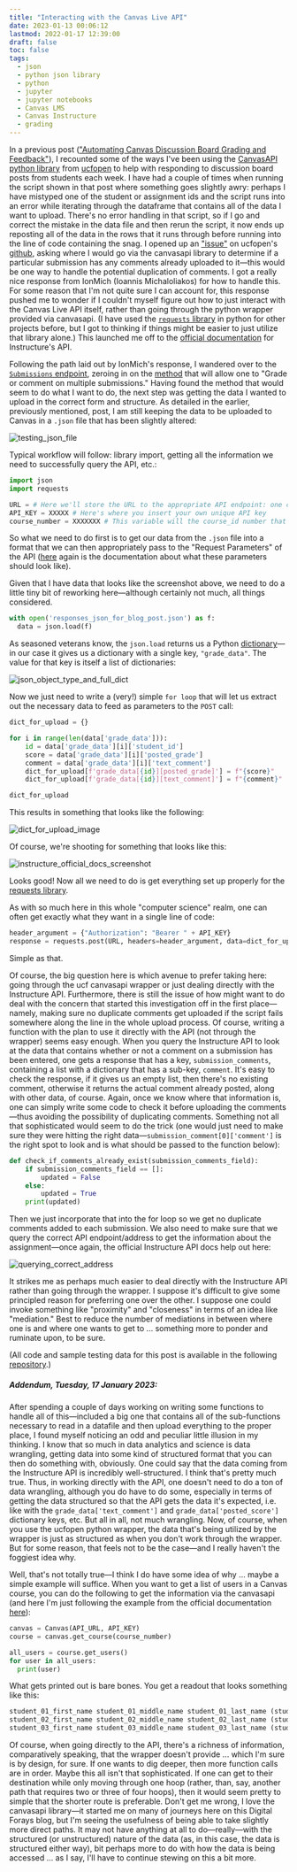 ```yaml
---
title: "Interacting with the Canvas Live API"
date: 2023-01-13 00:06:12
lastmod: 2022-01-17 12:39:00
draft: false
toc: false
tags:
  - json
  - python json library
  - python
  - jupyter
  - jupyter notebooks
  - Canvas LMS
  - Canvas Instructure
  - grading
---
```


In a previous post (["Automating Canvas Discussion Board Grading and Feedback"](https://kspicer80.github.io/posts/2022-07-15-automating-canvas-grading-and-feedback_22/)), I recounted some of the ways I've been using the [CanvasAPI python library](https://canvasapi.readthedocs.io/en/stable/) from [ucfopen](https://github.com/ucfopen/canvasapi) to help with responding to discussion board posts from students each week. I have had a couple of times when running the script shown in that post where something goes slightly awry: perhaps I have mistyped one of the student or assignment ids and the script runs into an error while iterating through the dataframe that contains all of the data I want to upload. There's no error handling in that script, so if I go and correct the mistake in the data file and then rerun the script, it now ends up reposting all of the data in the rows that it runs through before running into the line of code containing the snag. I opened up an ["issue"](https://github.com/ucfopen/canvasapi/issues/581) on ucfopen's [github](https://github.com/ucfopen/canvasapi), asking where I would go via the canvasapi library to determine if a particular submission has any comments already uploaded to it—this would be one way to handle the potential duplication of comments. I got a really nice response from IonMich (Ioannis Michaloliakos) for how to handle this. For some reason that I'm not quite sure I can account for, this response pushed me to wonder if I couldn't myself figure out how to just interact with the Canvas Live API itself, rather than going through the python wrapper provided via canvasapi. (I have used the [```requests``` library](https://requests.readthedocs.io/en/latest/) in python for other projects before, but I got to thinking if things might be easier to just utilize that library alone.) This launched me off to the [official documentation](https://canvas.instructure.com/doc/api/index.html) for Instructure's API.

Following the path laid out by IonMich's response, I wandered over to the [```Submissions``` endpoint](https://canvas.instructure.com/doc/api/submissions.html#method.submissions_api.bulk_update), zeroing in on the [method](https://canvas.instructure.com/doc/api/submissions.html#method.submissions_api.bulk_update) that will allow one to "Grade or comment on multiple submissions." Having found the method that would seem to do what I want to do, the next step was getting the data I wanted to upload in the correct form and structure. As detailed in the earlier, previously mentioned, post, I am still keeping the data to be uploaded to Canvas in a ```.json``` file that has been slightly altered:

![testing_json_file](/images/imgforblogposts/post_28/test_json_datafile.png)

Typical workflow will follow: library import, getting all the information we need to successfully query the API, etc.:

``` python
import json
import requests

URL = # Here we'll store the URL to the appropriate API endpoint: one can play around with the Canvas Live API [here](https://canvas.instructure.com/doc/api/live)—although one will need to alter this to utilize the base URL to one's own Canvas system—through the web ahead of time to test out whether you've got the correct endpoint, that it's returning the data one expects, etc.)
API_KEY = XXXXX # Here's where you insert your own unique API key 
course_number = XXXXXXX # This variable will the course_id number that has the assignments one wants to upload grades to/for 
```

So what we need to do first is to get our data from the ```.json``` file into a format that we can then appropriately pass to the "Request Parameters" of the API ([here](https://canvas.instructure.com/doc/api/submissions.html#method.submissions_api.bulk_update) again is the documentation about what these parameters should look like).

Given that I have data that looks like the screenshot above, we need to do a little tiny bit of reworking here—although certainly not much, all things considered. 

``` python
with open('responses_json_for_blog_post.json') as f:
  data = json.load(f)
```

As seasoned veterans know, the ```json.load``` returns us a Python [dictionary](https://www.geeksforgeeks.org/json-load-in-python/)—in our case it gives us a dictionary with a single key, ```"grade_data"```. The value for that key is itself a list of dictionaries:

![json_object_type_and_full_dict](/images/imgforblogposts/post_28/type_from_json_load_and_full_dict_image.png)

Now we just need to write a (very!) simple ```for loop``` that will let us extract out the necessary data to feed as parameters to the ```POST``` call:

``` python
dict_for_upload = {}

for i in range(len(data['grade_data'])):
    id = data['grade_data'][i]['student_id']
    score = data['grade_data'][i]['posted_grade']
    comment = data['grade_data'][i]['text_comment']
    dict_for_upload[f'grade_data[{id}][posted_grade]'] = f"{score}"
    dict_for_upload[f'grade_data[{id}][text_comment]'] = f"{comment}"

dict_for_upload
```

This results in something that looks like the following:

![dict_for_upload_image](/images/imgforblogposts/post_28/dict_for_upload.png)

Of course, we're shooting for something that looks like this: 

![instructure_official_docs_screenshot](/images/imgforblogposts/post_28/canvas_api_docs_screenshot.png)

Looks good! Now all we need to do is get everything set up properly for the [requests library](https://requests.readthedocs.io/en/latest/user/quickstart/#passing-parameters-in-urls).

As with so much here in this whole "computer science" realm, one can often get exactly what they want in a single line of code:

``` python
header_argument = {"Authorization": "Bearer " + API_KEY}
response = requests.post(URL, headers=header_argument, data=dict_for_upload)
```

Simple as that.

Of course, the big question here is which avenue to prefer taking here: going through the ucf canvasapi wrapper or just dealing directly with the Instructure API. Furthermore, there is still the issue of how might want to do deal with the concern that started this investigation off in the first place—namely, making sure no duplicate comments get uploaded if the script fails somewhere along the line in the whole upload process. Of course, writing a function with the plan to use it directly with the API (not through the wrapper) seems easy enough. When you query the Instructure API to look at the data that contains whether or not a comment on a submission has been entered, one gets a response that has a key, ```submission_comments```, containing a list with a dictionary that has a sub-key, ```comment```. It's easy to check the response, if it gives us an empty list, then there's no existing comment, otherwise it returns the actual comment already posted, along with other data, of course. Again, once we know where that information is, one can simply write some code to check it before uploading the comments—thus avoiding the possibility of duplicating comments. Something not all that sophisticated would seem to do the trick (one would just need to make sure they were hitting the right data—```submission_comment[0]['comment']``` is the right spot to look and is what should be passed to the function below):

``` python
def check_if_comments_already_exist(submission_comments_field):
    if submission_comments_field == []:
        updated = False
    else:
        updated = True
    print(updated)
```

Then we just incorporate that into the for loop so we get no duplicate comments added to each submission. We also need to make sure that we query the correct API endpoint/address to get the information about the assignment—once again, the official Instructure API docs help out here:

![querying_correct_address](/images/imgforblogposts/post_28/get_request_that_returns_submission_comment_data.png)

It strikes me as perhaps much easier to deal directly with the Instructure API rather than going through the wrapper. I suppose it's difficult to give some principled reason for preferring one over the other. I suppose one could invoke something like "proximity" and "closeness" in terms of an idea like "mediation." Best to reduce the number of mediations in between where one is and where one wants to get to ... something more to ponder and ruminate upon, to be sure. 

(All code and sample testing data for this post is available in the following [repository](https://github.com/kspicer80/canvas_api_for_grading_and_commenting).)

##### Addendum, Tuesday, 17 January 2023:

After spending a couple of days working on writing some functions to handle all of this—included a big one that contains all of the sub-functions necessary to read in a datafile and then upload everything to the proper place, I found myself noticing an odd and peculiar little illusion in my thinking. I know that so much in data analytics and science is data wrangling, getting data into some kind of structured format that you can then do something with, obviously. One could say that the data coming from the Instructure API is incredibly well-structured. I think that's pretty much true. Thus, in working directly with the API, one doesn't need to do a ton of data wrangling, although you do have to do some, especially in terms of getting the data structured so that the API gets the data it's expected, i.e. like with the ```grade_data['text_comment']``` and ```grade_data['posted_score']``` dictionary keys, etc. But all in all, not much wrangling. Now, of course, when you use the ucfopen python wrapper, the data that's being utilized by the wrapper is just as structured as when you don't work through the wrapper. But for some reason, that feels not to be the case—and I really haven't the foggiest idea why. 

Well, that's not totally true—I think I do have some idea of why ... maybe a simple example will suffice. When you want to get a list of users in a Canvas course, you can do the following to get the information via the canvasapi (and here I'm just following the example from the official documentation [here](https://canvasapi.readthedocs.io/en/stable/examples.html)):

``` python
canvas = Canvas(API_URL, API_KEY)
course = canvas.get_course(course_number)

all_users = course.get_users()
for user in all_users:
  print(user)
```

What gets printed out is bare bones. You get a readout that looks something like this:

``` python
student_01_first_name student_01_middle_name student_01_last_name (student_id)
student_02_first_name student_02_middle_name student_02_last_name (student_id)
student_03_first_name student_03_middle_name student_03_last_name (student_id)
```

Of course, when going directly to the API, there's a richness of information, comparatively speaking, that the wrapper doesn't provide ... which I'm sure is by design, for sure. If one wants to dig deeper, then more function calls are in order. Maybe this all isn't that sophisticated. If one can get to their destination while only moving through one hoop (rather, than, say, another path that requires two or three of four hoops), then it would seem pretty to simple that the shorter route is preferable. Don't get me wrong, I love the canvasapi library—it started me on many of journeys here on this Digital Forays blog, but I'm seeing the usefulness of being able to take slightly more direct paths. It may not have anything at all to do—really—with the structured (or unstructured) nature of the data (as, in this case, the data is structured either way), bit perhaps more to do with how the data is being accessed ... as I say, I'll have to continue stewing on this a bit more.